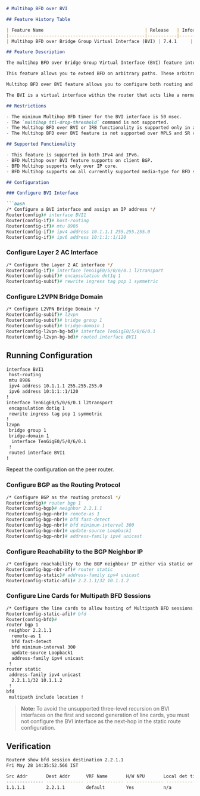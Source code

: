 ```markdown
# Multihop BFD over BVI

## Feature History Table

| Feature Name                                      | Release   | Information                                                                 |
|---------------------------------------------------|-----------|-----------------------------------------------------------------------------|
| Multihop BFD over Bridge Group Virtual Interface (BVI) | 7.4.1     | Introduces support for multihop BFD over BVI, enabling BFD sessions between endpoints with IP connectivity. |

## Feature Description

The multihop BFD over Bridge Group Virtual Interface (BVI) feature introduces support for multihop BFD over BVI. You can set up a multihop BFD session between two endpoints that have IP connectivity. This session is between a unique source-destination address pair that the client provides.

This feature allows you to extend BFD on arbitrary paths. These arbitrary paths can span multiple network hops, hence detecting link failures.

Multihop BFD over BVI feature allows you to configure both routing and bridging on the same interface using Integrated Routing Bridging (IRB). IRB enables you to route between a bridged domain and a routed domain with the Bridge Group Virtual Interface (BVI).

The BVI is a virtual interface within the router that acts like a normal, routed interface that does not support bridging, but represents the comparable bridge group to routed interfaces within the router.

## Restrictions

- The minimum Multihop BFD timer for the BVI interface is 50 msec.
- The `multihop ttl-drop-threshold` command is not supported.
- The Multihop BFD over BVI or IRB functionality is supported only in asynchronous mode and does not support echo mode.
- The Multihop BFD over BVI feature is not supported over MPLS and SR core.

## Supported Functionality

- This feature is supported in both IPv4 and IPv6.
- BFD Multihop over BVI feature supports on client BGP.
- BFD Multihop supports only over IP core.
- BFD Multihop supports on all currently supported media-type for BFD single-hop.

## Configuration

### Configure BVI Interface

```bash
/* Configure a BVI interface and assign an IP address */
Router(config)# interface BVI1
Router(config-if)# host-routing
Router(config-if)# mtu 8986
Router(config-if)# ipv4 address 10.1.1.1 255.255.255.0
Router(config-if)# ipv6 address 10:1:1::1/120
```

### Configure Layer 2 AC Interface

```bash
/* Configure the Layer 2 AC interface */
Router(config-if)# interface TenGigE0/5/0/6/0.1 l2transport
Router(config-subif)# encapsulation dot1q 1
Router(config-subif)# rewrite ingress tag pop 1 symmetric
```

### Configure L2VPN Bridge Domain

```bash
/* Configure L2VPN Bridge Domain */
Router(config-subif)# l2vpn
Router(config-subif)# bridge group 1
Router(config-subif)# bridge-domain 1
Router(config-l2vpn-bg-bd)# interface TenGigE0/5/0/6/0.1
Router(config-l2vpn-bg-bd)# routed interface BVI1
```

## Running Configuration

```bash
interface BVI1
 host-routing
 mtu 8986
 ipv4 address 10.1.1.1 255.255.255.0
 ipv6 address 10:1:1::1/120
!
interface TenGigE0/5/0/6/0.1 l2transport
 encapsulation dot1q 1
 rewrite ingress tag pop 1 symmetric
!
l2vpn
 bridge group 1
 bridge-domain 1
  interface TenGigE0/5/0/6/0.1
 !
 routed interface BVI1
!
```

Repeat the configuration on the peer router.

### Configure BGP as the Routing Protocol

```bash
/* Configure BGP as the routing protocol */
Router(config)# router bgp 1
Router(config-bgp)# neighbor 2.2.1.1
Router(config-bgp-nbr)# remote-as 1
Router(config-bgp-nbr)# bfd fast-detect
Router(config-bgp-nbr)# bfd minimum-interval 300
Router(config-bgp-nbr)# update-source Loopback1
Router(config-bgp-nbr)# address-family ipv4 unicast
```

### Configure Reachability to the BGP Neighbor IP

```bash
/* Configure reachability to the BGP neighbour IP either via static or IGP */
Router(config-bgp-nbr-af)# router static
Router(config-static)# address-family ipv4 unicast
Router(config-static-afi)# 2.2.1.1/32 10.1.1.2
```

### Configure Line Cards for Multipath BFD Sessions

```bash
/* Configure the line cards to allow hosting of Multipath BFD sessions. */
Router(config-static-afi)# bfd
Router(config-bfd)#
router bgp 1
 neighbor 2.2.1.1
  remote-as 1
  bfd fast-detect
  bfd minimum-interval 300
  update-source Loopback1
  address-family ipv4 unicast
 !
router static
 address-family ipv4 unicast
  2.2.1.1/32 10.1.1.2
 !
bfd
 multipath include location !
```

> **Note:** To avoid the unsupported three-level recursion on BVI interfaces on the first and second generation of line cards, you must not configure the BVI interface as the next-hop in the static route configuration.

## Verification

```bash
Router# show bfd session destination 2.2.1.1
Fri May 28 14:35:52.566 IST

Src Addr       Dest Addr      VRF Name       H/W NPU       Local det time(int*mult)      State      Echo      Async
-------------- -------------- -------------- -------------- ---------------------------- ---------- --------- ---------
1.1.1.1        2.2.1.1        default        Yes           n/a                          900ms(300ms*3) UP
```
```